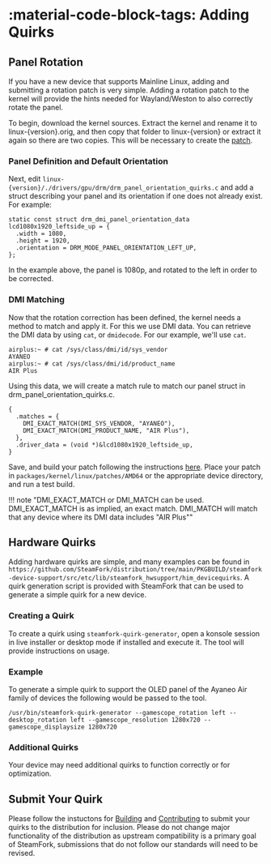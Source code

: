 # :material-code-block-tags: Adding Quirks

## Panel Rotation

If you have a new device that supports Mainline Linux, adding and submitting a rotation patch is very simple. Adding a rotation patch to the kernel will provide the hints needed for Wayland/Weston to also correctly rotate the panel.

To begin, download the kernel sources.  Extract the kernel and rename it to linux-{version}.orig, and then copy that folder to linux-{version} or extract it again so there are two copies.  This will be necessary to create the [patch](modify.md#creating-a-patch-for-a-package-using-git).

### Panel Definition and Default Orientation

Next, edit `linux-{version}/./drivers/gpu/drm/drm_panel_orientation_quirks.c` and add a struct describing your panel and its orientation if one does not already exist.  For example:

```
static const struct drm_dmi_panel_orientation_data lcd1080x1920_leftside_up = {
  .width = 1080,
  .height = 1920,
  .orientation = DRM_MODE_PANEL_ORIENTATION_LEFT_UP,
};
```

In the example above, the panel is 1080p, and rotated to the left in order to be corrected.

### DMI Matching

Now that the rotation correction has been defined, the kernel needs a method to match and apply it.  For this we use DMI data.  You can retrieve the DMI data by using `cat`, or `dmidecode`.  For our example, we'll use `cat`.

```
airplus:~ # cat /sys/class/dmi/id/sys_vendor
AYANEO
airplus:~ # cat /sys/class/dmi/id/product_name
AIR Plus
```

Using this data, we will create a match rule to match our panel struct in drm_panel_orientation_quirks.c.

```
{
  .matches = {
    DMI_EXACT_MATCH(DMI_SYS_VENDOR, "AYANEO"),
    DMI_EXACT_MATCH(DMI_PRODUCT_NAME, "AIR Plus"),
  },
  .driver_data = (void *)&lcd1080x1920_leftside_up,
}
```

Save, and build your patch following the instructions [here](modify.md). Place your patch in `packages/kernel/linux/patches/AMD64` or the appropriate device directory, and run a test build.

!!! note "DMI_EXACT_MATCH or DMI_MATCH can be used.  DMI_EXACT_MATCH is as implied, an exact match.  DMI_MATCH will match that any device where its DMI data includes "AIR Plus""

## Hardware Quirks

Adding hardware quirks are simple, and many examples can be found in `https://github.com/SteamFork/distribution/tree/main/PKGBUILD/steamfork-device-support/src/etc/lib/steamfork_hwsupport/him_devicequirks`.  A quirk generation script is provided with SteamFork that can be used to generate a simple quirk for a new device.

### Creating a Quirk
To create a quirk using `steamfork-quirk-generator`, open a konsole session in live installer or desktop mode if installed and execute it.  The tool will provide instructions on usage.

### Example
To generate a simple quirk to support the OLED panel of the Ayaneo Air family of devices the following would be passed to the tool.
```
/usr/bin/steamfork-quirk-generator --gamescope_rotation left --desktop_rotation left --gamescope_resolution 1280x720 --gamescope_displaysize 1280x720
```

### Additional Quirks

Your device may need additional quirks to function correctly or for optimization.

## Submit Your Quirk

Please follow the instuctons for [Building](build.md) and [Contributing](index.md) to submit your quirks to the distribution for inclusion.  Please do not change major functionality of the distribution as upstream compatibility is a primary goal of SteamFork, submissions that do not follow our standards will need to be revised.
